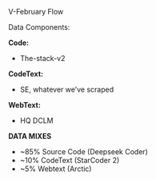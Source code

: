 V-February Flow

Data Components:

**Code:**
- The-stack-v2

**CodeText:**
- SE, whatever we’ve scraped

**WebText:**
- HQ DCLM

**DATA MIXES**

- ~85% Source Code (Deepseek Coder)
- ~10% CodeText (StarCoder 2)
- ~5% Webtext (Arctic)